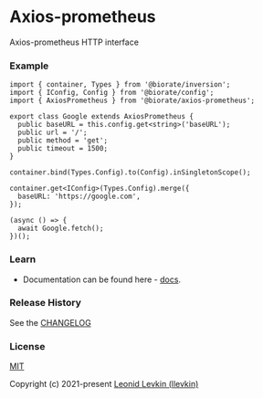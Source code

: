# Axios-prometheus

Axios-prometheus HTTP interface

### Example

```
import { container, Types } from '@biorate/inversion';
import { IConfig, Config } from '@biorate/config';
import { AxiosPrometheus } from '@biorate/axios-prometheus';

export class Google extends AxiosPrometheus {
  public baseURL = this.config.get<string>('baseURL');
  public url = '/';
  public method = 'get';
  public timeout = 1500;
}

container.bind(Types.Config).to(Config).inSingletonScope();

container.get<IConfig>(Types.Config).merge({
  baseURL: 'https://google.com',
});

(async () => {
  await Google.fetch();
})();
```

### Learn

- Documentation can be found here - [docs](https://biorate.github.io/core/modules/axios_prometheus.html).

### Release History

See the [CHANGELOG](https://github.com/biorate/core/blob/master/packages/%40biorate/axios-prometheus/CHANGELOG.md)

### License

[MIT](https://github.com/biorate/core/blob/master/packages/%40biorate/axios-prometheus/LICENSE)

Copyright (c) 2021-present [Leonid Levkin (llevkin)](mailto:llevkin@yandex.ru)
